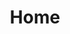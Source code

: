 ---
title: Home
template: home
intro_video: assets/img/oceanscape-2.mp4
intro_image: assets/img/astronaut-optomized-v2.svg
logo: assets/img/AC-voyager-logo-optomized-v3.svg
moon: assets/img/nasa-45068-color.png
space_bg: assets/img/spacescape-raster-background.jpg
vector_bg: assets/img/spacescape-vector-background.svg
id: db0ae4e3-4f10-4802-bc40-0b880cbf02c7
---